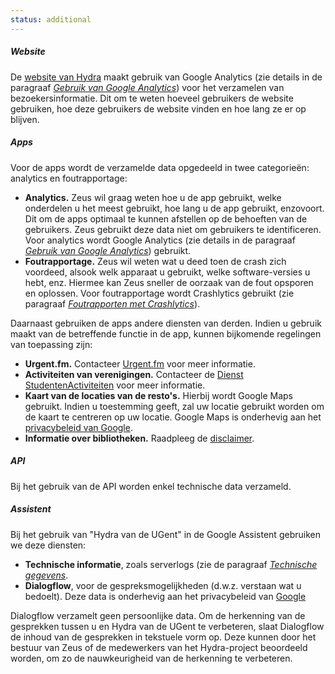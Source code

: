 ```yaml
---
status: additional
---
```


##### Website

De [website van Hydra](https://hydra.ugent.be) maakt gebruik van Google Analytics (zie details in de paragraaf [_Gebruik van Google Analytics_](#google-analytics)) voor het verzamelen van bezoekersinformatie. Dit om te weten hoeveel gebruikers de website gebruiken, hoe deze gebruikers de website vinden en hoe lang ze er op blijven.

##### Apps

Voor de apps wordt de verzamelde data opgedeeld in twee categorieën: analytics en foutrapportage:

- **Analytics.** Zeus wil graag weten hoe u de app gebruikt, welke onderdelen u het meest gebruikt, hoe lang u de app gebruikt, enzovoort. Dit om de apps optimaal te kunnen afstellen op de behoeften van de gebruikers. Zeus gebruikt deze data niet om gebruikers te identificeren. Voor analytics wordt Google Analytics (zie details in de paragraaf [_Gebruik van Google Analytics_](#google-analytics)) gebruikt.
- **Foutrapportage.** Zeus wil weten wat u deed toen de crash zich voordeed, alsook welk apparaat u gebruikt, welke software-versies u hebt, enz. Hiermee kan Zeus sneller de oorzaak van de fout opsporen en oplossen. Voor foutrapportage wordt Crashlytics gebruikt (zie paragraaf [_Foutrapporten met Crashlytics_](#crashlytics)).

Daarnaast gebruiken de apps andere diensten van derden. Indien u gebruik maakt van de betreffende functie in de app, kunnen bijkomende regelingen van toepassing zijn:

- **Urgent.fm.** Contacteer [Urgent.fm](http://urgent.fm/wie-zijn-wij) voor meer informatie.
- **Activiteiten van verenigingen.**  Contacteer de [Dienst StudentenActiviteiten](https://dsa.ugent.be/contact/) voor meer informatie.
- **Kaart van de locaties van de resto's.** Hierbij wordt Google Maps gebruikt. Indien u toestemming geeft, zal uw locatie gebruikt worden om de kaart te centreren op uw locatie. Google Maps is onderhevig aan het [privacybeleid van Google](https://policies.google.com/privacy).
- **Informatie over bibliotheken.** Raadpleeg de [disclaimer](https://lib.ugent.be/nl/info/disclaimer).

##### API

Bij het gebruik van de API worden enkel technische data verzameld.

##### Assistent

Bij het gebruik van "Hydra van de UGent" in de Google Assistent gebruiken we deze diensten:

- **Technische informatie**, zoals serverlogs (zie de paragraaf [_Technische gegevens_](#technisch).
- **Dialogflow**, voor de gespreksmogelijkheden (d.w.z. verstaan wat u bedoelt). Deze data is onderhevig aan het privacybeleid van [Google](https://policies.google.com/privacy)

Dialogflow verzamelt geen persoonlijke data. Om de herkenning van de gesprekken tussen u en Hydra van de UGent te verbeteren, slaat Dialogflow de inhoud van de gesprekken in tekstuele vorm op. Deze kunnen door het bestuur van Zeus of de medewerkers van het Hydra-project beoordeeld worden, om zo de nauwkeurigheid van de herkenning te verbeteren.


